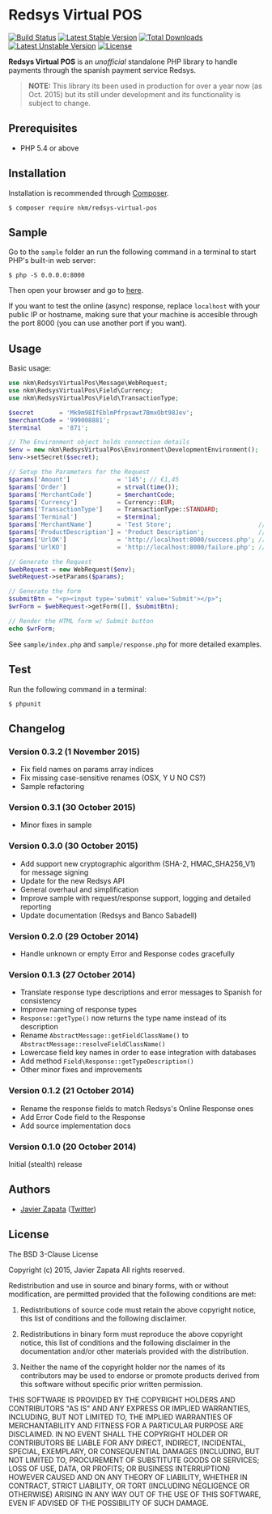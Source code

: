 Redsys Virtual POS
==================

[![Build Status](https://travis-ci.org/nkm/redsys-virtual-pos.png?branch=master)](https://travis-ci.org/nkm/redsys-virtual-pos)
[![Latest Stable Version](https://poser.pugx.org/nkm/redsys-virtual-pos/v/stable)](https://packagist.org/packages/nkm/redsys-virtual-pos)
[![Total Downloads](https://poser.pugx.org/nkm/redsys-virtual-pos/downloads)](https://packagist.org/packages/nkm/redsys-virtual-pos)
[![Latest Unstable Version](https://poser.pugx.org/nkm/redsys-virtual-pos/v/unstable)](https://packagist.org/packages/nkm/redsys-virtual-pos)
[![License](https://poser.pugx.org/nkm/redsys-virtual-pos/license)](https://packagist.org/packages/nkm/redsys-virtual-pos)

**Redsys Virtual POS** is an *unofficial* standalone PHP library to handle payments through the spanish payment service Redsys.

> **NOTE:** This library its been used in production for over a year now (as Oct. 2015) but its still under development and its functionality is subject to change.

Prerequisites
-------------

- PHP 5.4 or above

Installation
------------

Installation is recommended through [Composer](https://getcomposer.org/).

```
$ composer require nkm/redsys-virtual-pos
```

Sample
------

Go to the `sample` folder an run the following command in a terminal to start PHP's built-in web server:

```
$ php -S 0.0.0.0:8000
```

Then open your browser and go to [here](http://localhost:8000/).

If you want to test the online (async) response, replace `localhost` with your public IP or hostname, making sure that your machine is accesible through the port 8000 (you can use another port if you want).

Usage
-----

Basic usage:

```php
use nkm\RedsysVirtualPos\Message\WebRequest;
use nkm\RedsysVirtualPos\Field\Currency;
use nkm\RedsysVirtualPos\Field\TransactionType;

$secret       = 'Mk9m98IfEblmPfrpsawt7BmxObt98Jev';
$merchantCode = '999008881';
$terminal     = '871';

// The Environment object holds connection details
$env = new nkm\RedsysVirtualPos\Environment\DevelopmentEnvironment();
$env->setSecret($secret);

// Setup the Parameters for the Request
$params['Amount']             = '145'; // €1,45
$params['Order']              = strval(time());
$params['MerchantCode']       = $merchantCode;
$params['Currency']           = Currency::EUR;
$params['TransactionType']    = TransactionType::STANDARD;
$params['Terminal']           = $terminal;
$params['MerchantName']       = 'Test Store';                        // optional
$params['ProductDescription'] = 'Product Description';               // optional
$params['UrlOK']              = 'http://localhost:8000/success.php'; // optional
$params['UrlKO']              = 'http://localhost:8000/failure.php'; // optional

// Generate the Request
$webRequest = new WebRequest($env);
$webRequest->setParams($params);

// Generate the form
$submitBtn = "<p><input type='submit' value='Submit'></p>";
$wrForm = $webRequest->getForm([], $submitBtn);

// Render the HTML form w/ Submit button
echo $wrForm;
```

See `sample/index.php` and `sample/response.php` for more detailed examples.


Test
----

Run the following command in a terminal:

```
$ phpunit
```

Changelog
---------

### Version 0.3.2 (1 November 2015)

- Fix field names on params array indices
- Fix missing case-sensitive renames (OSX, Y U NO CS?)
- Sample refactoring

### Version 0.3.1 (30 October 2015)

- Minor fixes in sample

### Version 0.3.0 (30 October 2015)

- Add support new cryptographic algorithm (SHA-2, HMAC_SHA256_V1) for message signing
- Update for the new Redsys API
- General overhaul and simplification
- Improve sample with request/response support, logging and detailed reporting
- Update documentation (Redsys and Banco Sabadell)

### Version 0.2.0 (29 October 2014)

- Handle unknown or empty Error and Response codes gracefully

### Version 0.1.3 (27 October 2014)

- Translate response type descriptions and error messages to Spanish for consistency
- Improve naming of response types
- `Response::getType()` now returns the type name instead of its description
- Rename `AbstractMessage::getFieldClassName()` to `AbstractMessage::resolveFieldClassName()`
- Lowercase field key names in order to ease integration with databases
- Add method `Field\Response::getTypeDescription()`
- Other minor fixes and improvements

### Version 0.1.2 (21 October 2014)

- Rename the response fields to match Redsys's Online Response ones
- Add Error Code field to the Response
- Add source implementation docs

### Version 0.1.0 (20 October 2014)

Initial (stealth) release


Authors
-------

- [Javier Zapata](http://javi.io) ([Twitter](https://twitter.com/jzf82))

License
-------

The BSD 3-Clause License

Copyright (c) 2015, Javier Zapata
All rights reserved.

Redistribution and use in source and binary forms, with or without modification, are permitted provided that the following conditions are met:

1. Redistributions of source code must retain the above copyright notice, this list of conditions and the following disclaimer.

2. Redistributions in binary form must reproduce the above copyright notice, this list of conditions and the following disclaimer in the documentation and/or other materials provided with the distribution.

3. Neither the name of the copyright holder nor the names of its contributors may be used to endorse or promote products derived from this software without specific prior written permission.

THIS SOFTWARE IS PROVIDED BY THE COPYRIGHT HOLDERS AND CONTRIBUTORS "AS IS" AND ANY EXPRESS OR IMPLIED WARRANTIES, INCLUDING, BUT NOT LIMITED TO, THE IMPLIED WARRANTIES OF MERCHANTABILITY AND FITNESS FOR A PARTICULAR PURPOSE ARE DISCLAIMED. IN NO EVENT SHALL THE COPYRIGHT HOLDER OR CONTRIBUTORS BE LIABLE FOR ANY DIRECT, INDIRECT, INCIDENTAL, SPECIAL, EXEMPLARY, OR CONSEQUENTIAL DAMAGES (INCLUDING, BUT NOT LIMITED TO, PROCUREMENT OF SUBSTITUTE GOODS OR SERVICES; LOSS OF USE, DATA, OR PROFITS; OR BUSINESS INTERRUPTION) HOWEVER CAUSED AND ON ANY THEORY OF LIABILITY, WHETHER IN CONTRACT, STRICT LIABILITY, OR TORT (INCLUDING NEGLIGENCE OR OTHERWISE) ARISING IN ANY WAY OUT OF THE USE OF THIS SOFTWARE, EVEN IF ADVISED OF THE POSSIBILITY OF SUCH DAMAGE.
